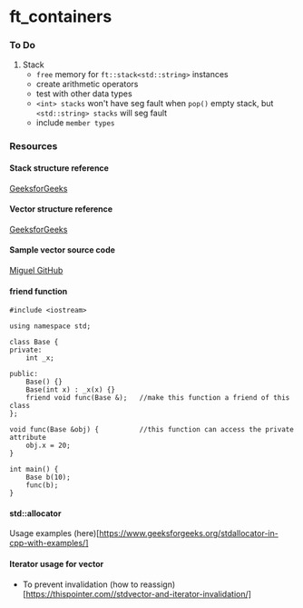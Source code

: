 # ft_containers

### To Do

1. Stack
   - `free` memory for `ft::stack<std::string>` instances
   - create arithmetic operators
   - test with other data types
   - `<int> stacks` won't have seg fault when `pop()` empty stack, but `<std::string> stacks` will seg fault
   - include `member types`

### Resources

#### Stack structure reference

[GeeksforGeeks](https://www.geeksforgeeks.org/stack-data-structure-introduction-program/)

#### Vector structure reference

[GeeksforGeeks](https://www.geeksforgeeks.org/how-to-implement-our-own-vector-class-in-c/)

#### Sample vector source code

[Miguel GitHub](https://github.com/Miguel-Deniz/Vector-Implementation/blob/master/Vector%20Implementation/Vector.h)

#### friend function

```
#include <iostream>

using namespace std;

class Base {
private:
	int _x;

public:
	Base() {}
	Base(int x) : _x(x) {}
	friend void func(Base &);	//make this function a friend of this class
};

void func(Base &obj) {			//this function can access the private attribute
	obj.x = 20;
}

int main() {
	Base b(10);
	func(b);
}
```

#### std::allocator

Usage examples (here)[https://www.geeksforgeeks.org/stdallocator-in-cpp-with-examples/]

#### Iterator usage for vector

- To prevent invalidation (how to reassign)[https://thispointer.com//stdvector-and-iterator-invalidation/]
